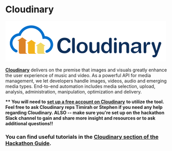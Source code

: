 # Cloudinary

![](../.gitbook/assets/cloudinary_logo_for_white_bg.png)

[**Cloudinary**](https://cloudinary.com/signup?utm_source=CMW&utm_medium=Gitbook&utm_campaign=Evangelism&utm_term=Hackathon-Guide&utm_content=Signup_CMW) delivers on the premise that images and visuals greatly enhance the user experience of music and video. As a powerful API for media management, we let developers handle images, videos, audio and emerging media types. End-to-end automation includes media selection, upload, analysis, administration, manipulation, optimization and delivery.

**\*\* You will need to** [**set up a free account on Cloudinary**](http://www.cloudinary.com) **to utilize the tool. Feel free to ask Cloudinary reps Timirah or Stephen if you need any help regarding Cloudinary. ALSO -- make sure you're set up on the hackathon Slack channel to gain and share more insight and resources or to ask additional questions!!**

### **You can find useful tutorials in the** [**Cloudinary section of the Hackathon Guide**](https://cloudinary.gitbook.io/abbey-road-hackathon-2018/~/drafts/-LQXa_LHkilJsoF9C0Wy/primary/cloudinary/build-a-cover-image)**.**



